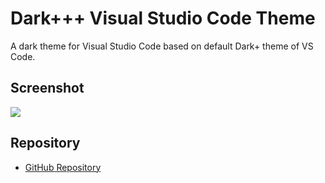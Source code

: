 # Dark+++ Visual Studio Code Theme
A dark theme for Visual Studio Code based on default Dark+ theme of VS Code.

## Screenshot
![](https://raw.githubusercontent.com/gbale/vscode-theme-darkplusplus/master/screenshot.png)

## Repository
* [GitHub Repository](https://github.com/lenconda/vscode-theme-darkplusplusplus)
